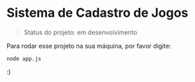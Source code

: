 <h1>Sistema de Cadastro de Jogos</h1>

> Status do projeto: em desenvolvimento

Para rodar esse projeto na sua máquina, por favor digite:

```
node app.js
```

:)